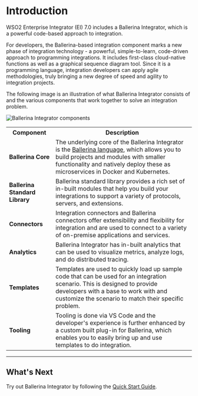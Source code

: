 # Introduction

WSO2 Enterprise Integrator (EI) 7.0 includes a Ballerina Integrator, which is a powerful code-based approach to integration. 

For developers, the Ballerina-based integration component marks a new phase of integration technology - a powerful, simple-to-learn, code-driven approach to programming integrations. It includes first-class cloud-native functions as well as a graphical sequence diagram tool. Since it is a programming language, integration developers can apply agile methodologies, truly bringing a new degree of speed and agility to integration projects. 

The following image is an illustration of what Ballerina Integrator consists of and the various components that work together to solve an integration problem.

![Ballerina Integrator components](../assets/img/ballerina-integrator-architecture.svg)

<table>
  <tr>
    <th>Component</th>
    <th>Description</th>
  <tr>
    <td><b>Ballerina Core</b></td>
    <td>The underlying core of the Ballerina Integrator is the <a href="http://ballerina.io/">Ballerina language</a>, which allows you to build projects and modules with smaller functionality and natively deploy these as microservices in Docker and Kubernetes.</td>
  </tr>
  <tr>
    <td><b>Ballerina Standard Library</b></td>
    <td>Ballerina standard library provides a rich set of in-built modules that help you build your integrations to support a variety of protocols, servers, and extensions.</td>
  </tr>
  <tr>
    <td><b>Connectors</b></td>
    <td>Integration connectors and Ballerina connectors offer extensibility and flexibility for integration and are used to connect to a variety of on-premise applications and services.</td>
  </tr>
  <tr>
    <td><b>Analytics</b></td>
    <td>Ballerina Integrator has in-built analytics that can be used to visualize metrics, analyze logs, and do distributed tracing.</td>
  </tr>
  <tr>
    <td><b>Templates</b></td>
    <td>Templates are used to quickly load up sample code that can be used for an integration scenario. This is designed to provide developers with a base to work with and customize the scenario to match their specific problem.</td>
  </tr>
  <tr>
    <td><b>Tooling</b></td>
    <td>Tooling is done via VS Code and the developer's experience is further enhanced by a custom built plug-in for Ballerina, which enables you to easily bring up and use templates to do integration.</td>
  </tr>
</table>

---

## What's Next

Try out Ballerina Integrator by following the [Quick Start Guide](../get-started/quick-start-guide/).
